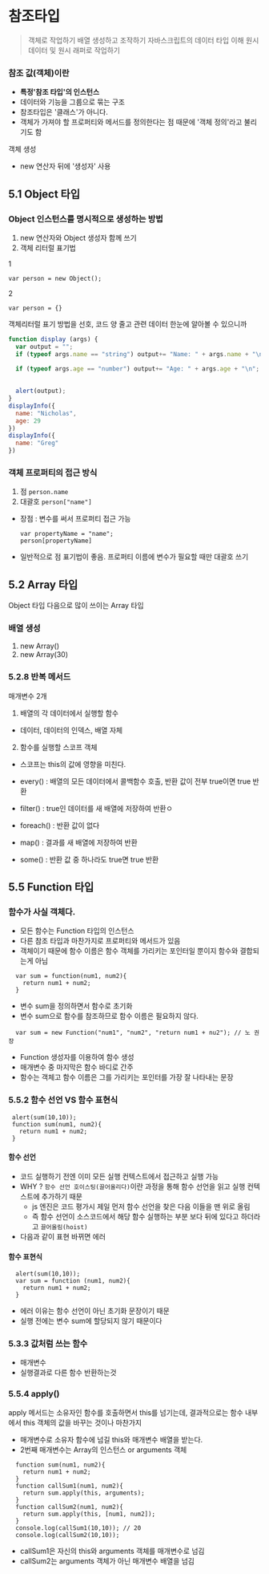 # 참조타입

> 객체로 작업하기
> 배열 생성하고 조작하기
> 자바스크립트의 데이터 타입 이해
> 원시 데이터 및 원시 래퍼로 작업하기

### 참조 값(객체)이란
- **특정'참조 타입'의 인스턴스**
- 데이터와 기능을 그룹으로 묶는 구조
- 참조타입은 '클래스'가 아니다.
- 객체가 가져야 할 프로퍼티와 메서드를 정의한다는 점 때문에 '객체 정의'라고 불리기도 함

객체 생성
- new 연산자 뒤에 '생성자' 사용

## 5.1 Object 타입
### Object 인스턴스를 명시적으로 생성하는 방법
1. new 연산자와 Object 생성자 함께 쓰기 
2. 객체 리터럴 표기법

1
```
var person = new Object();
```

2
```
var person = {}
```
객체리터럴 표기 방법을 선호, 코드 양 줄고 관련 데이터 한눈에 알아볼 수 있으니까
```javascript
function display (args) {
  var output = "";
  if (typeof args.name == "string") output+= "Name: " + args.name + "\n";
  
  if (typeof args.age == "number") output+= "Age: " + args.age + "\n";

  
  alert(output);
}
displayInfo({
  name: "Nicholas",
  age: 29
})
displayInfo({
  name: "Greg"
})
```

### 객체 프로퍼티의 접근 방식
1. 점      `person.name`
2. 대괄호   `person["name"]`
  - 장점 : 변수를 써서 프로퍼티 접근 가능    
    ```
    var propertyName = "name";
    person[propertyName]
    ```
  - 일반적으로 점 표기법이 좋음. 프로퍼티 이름에 변수가 필요할 때만 대괄호 쓰기

## 5.2 Array 타입

Object 타입 다음으로 많이 쓰이는 Array 타입

### 배열 생성
1. new Array()
2. new Array(30)

### 5.2.8 반복 메서드
매개변수 2개
1. 배열의 각 데이터에서 실행할 함수
  - 데이터, 데이터의 인덱스, 배열 자체
2. 함수를 실행할 스코프 객체
  - 스코프는 this의 값에 영향을 미친다.

- every() : 배열의 모든 데이터에서 콜백함수 호출, 반환 값이 전부 true이면 true 반환
- filter() : true인 데이터를 새 배열에 저장하여 반환ㅇ
- foreach() : 반환 값이 없다
- map() : 결과를 새 배열에 저장하여 반환
- some() : 반환 값 중 하나라도 true면 true 반환

## 5.5 Function 타입
### 함수가 사실 객체다.
- 모든 함수는 Function 타입의 인스턴스
- 다른 참조 타입과 마찬가지로 프로퍼티와 메서드가 있음
- 객체이기 때문에 함수 이름은 함수 객체를 가리키는 포인터일 뿐이지 함수와 결합되는게 아님

```
  var sum = function(num1, num2){
    return num1 + num2;
  }
```
- 변수 sum을 정의하면서 함수로 초기화
- 변수 sum으로 함수를 참조하므로 함수 이름은 필요하지 않다.

```
  var sum = new Function("num1", "num2", "return num1 + nu2"); // 노 권장
```
- Function 생성자를 이용하여 함수 생성
- 매개변수 중 마지막은 함수 바디로 간주
- 함수는 객체고 함수 이름은 그를 가리키는 포인터를 가장 잘 나타내는 문장

### 5.5.2 함수 선언 VS 함수 표현식

```
 alert(sum(10,10));
 function sum(num1, num2){
   return num1 + num2;
 }
```

#### 함수 선언
- 코드 실행하기 전엔 이미 모든 실행 컨텍스트에서 접근하고 실행 가능
- WHY ? `함수 선언 호이스팅(끌어올리다)`이란 과정을 통해 함수 선언을 읽고 실행 컨텍스트에 추가하기 때문
  - js 엔진은 코드 평가시 제일 먼저 함수 선언을 찾은 다음 이들을 맨 위로 올림
  - 즉 함수 선언이 소스코드에서 해당 함수 실행하는 부분 보다 뒤에 있다고 하더라고 `끌어올림(hoist)`
- 다음과 같이 표현 바뀌면 에러

#### 함수 표현식

```
  alert(sum(10,10));
  var sum = function (num1, num2){
    return num1 + num2;
  }
```
- 에러 이유는 함수 선언이 아닌 초기화 문장이기 때문
- 실행 전에는 변수 sum에 할당되지 않기 때문이다


### 5.3.3 값처럼 쓰는 함수
- 매개변수
- 실행결과로 다른 함수 반환하는것

### 5.5.4 apply()
apply 메서드는 소유자인 함수를 호출하면서 this를 넘기는데, 결과적으로는 함수 내부에서 this 객체의 값을 바꾸는 것이나 마찬가지
- 매개변수로 소유자 함수에 넘길 this와 매개변수 배열을 받는다.
- 2번째 매개변수는 Array의 인스턴스 or arguments 객체

```
  function sum(num1, num2){
    return num1 + num2;
  }
  function callSum1(num1, num2){
    return sum.apply(this, arguments);
  }
  function callSum2(num1, num2){
    return sum.apply(this, [num1, num2]);
  }
  console.log(callSum1(10,10)); // 20
  console.log(callSum2(10,10));
```
- callSum1은 자신의 this와 arguments 객체를 매개변수로 넘김
- callSum2는 arguments 객체가 아닌 매개변수 배열을 넘김
